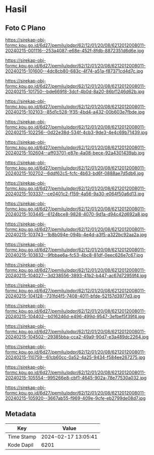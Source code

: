 # Hasil

## Foto C Plano

https://sirekap-obj-formc.kpu.go.id/6d27/pemilu/pdpr/62/12/01/20/08/6212012008011-20240215-001116--253a4087-e68e-452f-8fdb-8872351d6d6e.jpg

https://sirekap-obj-formc.kpu.go.id/6d27/pemilu/pdpr/62/12/01/20/08/6212012008011-20240215-101600--4dc8cb80-683c-4f74-a51a-f87371cd4d7c.jpg

https://sirekap-obj-formc.kpu.go.id/6d27/pemilu/pdpr/62/12/01/20/08/6212012008011-20240215-101750--bde669f8-3dcf-4b0d-8a20-86bf1246d62b.jpg

https://sirekap-obj-formc.kpu.go.id/6d27/pemilu/pdpr/62/12/01/20/08/6212012008011-20240215-102103--85d1c528-1f35-4bd4-a432-00b603e7fbde.jpg

https://sirekap-obj-formc.kpu.go.id/6d27/pemilu/pdpr/62/12/01/20/08/6212012008011-20240215-102256--0d22e38d-534f-4cb3-9de3-4e4c69b71439.jpg

https://sirekap-obj-formc.kpu.go.id/6d27/pemilu/pdpr/62/12/01/20/08/6212012008011-20240215-102604--aff03701-e87e-4a08-bece-92a4301439ab.jpg

https://sirekap-obj-formc.kpu.go.id/6d27/pemilu/pdpr/62/12/01/20/08/6212012008011-20240215-102702--6ddf62c5-fcfc-4b63-bd6f-0888ae7d5db6.jpg

https://sirekap-obj-formc.kpu.go.id/6d27/pemilu/pdpr/62/12/01/20/08/6212012008011-20240215-103337--ce0401c2-f159-4a56-9a30-e064f50a6d13.jpg

https://sirekap-obj-formc.kpu.go.id/6d27/pemilu/pdpr/62/12/01/20/08/6212012008011-20240215-103445--6124bce8-9828-4070-9d1a-d94c42d692a8.jpg

https://sirekap-obj-formc.kpu.go.id/6d27/pemilu/pdpr/62/12/01/20/08/6212012008011-20240215-103743--1b8b094e-094b-4e4d-a3f5-a322bc92aa2a.jpg

https://sirekap-obj-formc.kpu.go.id/6d27/pemilu/pdpr/62/12/01/20/08/6212012008011-20240215-103832--9fbbae6a-fc53-4bc8-81df-0eec626e7c67.jpg

https://sirekap-obj-formc.kpu.go.id/6d27/pemilu/pdpr/62/12/01/20/08/6212012008011-20240215-104027--3d238556-3893-41b2-b447-ac67d72959f4.jpg

https://sirekap-obj-formc.kpu.go.id/6d27/pemilu/pdpr/62/12/01/20/08/6212012008011-20240215-104128--731fd4f5-7408-4011-bfde-52157d3977d3.jpg

https://sirekap-obj-formc.kpu.go.id/6d27/pemilu/pdpr/62/12/01/20/08/6212012008011-20240215-104402--b016246d-e496-499d-9547-3efbef5f39f4.jpg

https://sirekap-obj-formc.kpu.go.id/6d27/pemilu/pdpr/62/12/01/20/08/6212012008011-20240215-104502--29385bba-cca2-49a9-90d7-e3a489dc2264.jpg

https://sirekap-obj-formc.kpu.go.id/6d27/pemilu/pdpr/62/12/01/20/08/6212012008011-20240215-110759--61cb60cc-0a52-4a25-9434-f584ee267275.jpg

https://sirekap-obj-formc.kpu.go.id/6d27/pemilu/pdpr/62/12/01/20/08/6212012008011-20240215-105554--995266e8-cbf1-4645-902a-78e77530a032.jpg

https://sirekap-obj-formc.kpu.go.id/6d27/pemilu/pdpr/62/12/01/20/08/6212012008011-20240215-105920--3667ab55-f969-409e-9cfe-eb2799de08d7.jpg


## Metadata

| Key        | Value               |
| ---------- | ------------------- |
| Time Stamp | 2024-02-17 13:05:41 |
| Kode Dapil | 6201                |



